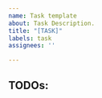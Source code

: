 ```yaml
---
name: Task template
about: Task Description.
title: "[TASK]"
labels: task
assignees: ''

---
```

## TODOs:

